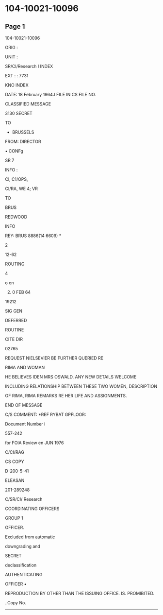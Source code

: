 # 104-10021-10096

## Page 1

104-10021-10096

ORIG :

UNIT :

SR/CI/Research I INDEX

EXT : : 7731

KNO INDEX

DATE: 18 February 1964J FILE IN CS FILE NO.

CLASSIFIED MESSAGE

3130 SECRET

TO

* BRUSSELS

FROM: DIRECTOR

• CONFg

SR 7

INFO :

Cl, C1/OPS,

CI/RA, WE 4; VR

TO

BRUS

REDWOOD

INFO

REY: BRUS 8886(14 6609) *

2

12-62

ROUTING

4

o en

2. 0 FEB 64

19212

SIG GEN

DEFERRED

ROUTINE

CITE DIR

02765

REQUEST NIELSEVIER BE FURTHER QUERIED RE

RIMA AND WOMAN

HE BELIEVES IDEN MRS OSWALD. ANY NEW DETAILS WELCOME

INCLUDING RELATIONSHIP BETWEEN THESE TWO WOMEN, DESCRIPTION

OF RIMA, RIMA REMARKS RE HER LIFE AND ASSIGNMENTS.

END OF MESSAGE

C/S COMMENT: *REF RYBAT GPFLOOR:

Document Number i

557-242

for FOlA Review en JUN 1976

C/CI/RAG

CS COPY

D-200-5-41

ELEASAN

201-289248

C/SR/CI/ Research

COORDINATING OFFICERS

GROUP 1

OFFICER.

Excluded from automatic

downgrading and

SECRET

declassification

AUTHENTICATING

OFFICER •

REPRODUCTION BY OTHER THAN THE ISSUING OFFICE. IS. PROMIBITED.

..Copy No.

---

